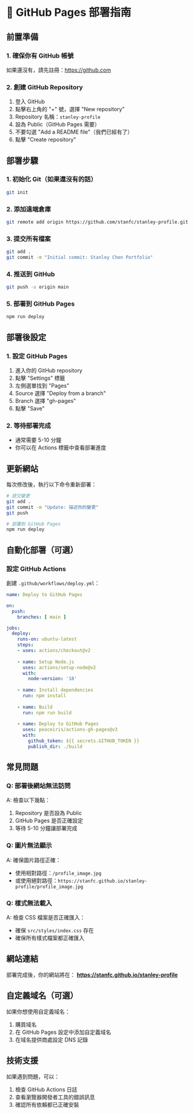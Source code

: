 # 🚀 GitHub Pages 部署指南

## 前置準備

### 1. 確保你有 GitHub 帳號
如果還沒有，請先註冊：https://github.com

### 2. 創建 GitHub Repository
1. 登入 GitHub
2. 點擊右上角的 "+" 號，選擇 "New repository"
3. Repository 名稱：`stanley-profile`
4. 設為 Public（GitHub Pages 需要）
5. 不要勾選 "Add a README file"（我們已經有了）
6. 點擊 "Create repository"

## 部署步驟

### 1. 初始化 Git（如果還沒有的話）
```bash
git init
```

### 2. 添加遠端倉庫
```bash
git remote add origin https://github.com/stanfc/stanley-profile.git
```

### 3. 提交所有檔案
```bash
git add .
git commit -m "Initial commit: Stanley Chen Portfolio"
```

### 4. 推送到 GitHub
```bash
git push -u origin main
```

### 5. 部署到 GitHub Pages
```bash
npm run deploy
```

## 部署後設定

### 1. 設定 GitHub Pages
1. 進入你的 GitHub repository
2. 點擊 "Settings" 標籤
3. 左側選單找到 "Pages"
4. Source 選擇 "Deploy from a branch"
5. Branch 選擇 "gh-pages"
6. 點擊 "Save"

### 2. 等待部署完成
- 通常需要 5-10 分鐘
- 你可以在 Actions 標籤中查看部署進度

## 更新網站

每次修改後，執行以下命令重新部署：

```bash
# 提交變更
git add .
git commit -m "Update: 描述你的變更"
git push

# 部署到 GitHub Pages
npm run deploy
```

## 自動化部署（可選）

### 設定 GitHub Actions
創建 `.github/workflows/deploy.yml`：

```yaml
name: Deploy to GitHub Pages

on:
  push:
    branches: [ main ]

jobs:
  deploy:
    runs-on: ubuntu-latest
    steps:
    - uses: actions/checkout@v2
    
    - name: Setup Node.js
      uses: actions/setup-node@v2
      with:
        node-version: '18'
        
    - name: Install dependencies
      run: npm install
      
    - name: Build
      run: npm run build
      
    - name: Deploy to GitHub Pages
      uses: peaceiris/actions-gh-pages@v3
      with:
        github_token: ${{ secrets.GITHUB_TOKEN }}
        publish_dir: ./build
```

## 常見問題

### Q: 部署後網站無法訪問
A: 檢查以下幾點：
1. Repository 是否設為 Public
2. GitHub Pages 是否正確設定
3. 等待 5-10 分鐘讓部署完成

### Q: 圖片無法顯示
A: 確保圖片路徑正確：
- 使用相對路徑：`/profile_image.jpg`
- 或使用絕對路徑：`https://stanfc.github.io/stanley-profile/profile_image.jpg`

### Q: 樣式無法載入
A: 檢查 CSS 檔案是否正確匯入：
- 確保 `src/styles/index.css` 存在
- 確保所有樣式檔案都正確匯入

## 網站連結

部署完成後，你的網站將在：
**https://stanfc.github.io/stanley-profile**

## 自定義域名（可選）

如果你想使用自定義域名：
1. 購買域名
2. 在 GitHub Pages 設定中添加自定義域名
3. 在域名提供商處設定 DNS 記錄

## 技術支援

如果遇到問題，可以：
1. 檢查 GitHub Actions 日誌
2. 查看瀏覽器開發者工具的錯誤訊息
3. 確認所有依賴都已正確安裝 